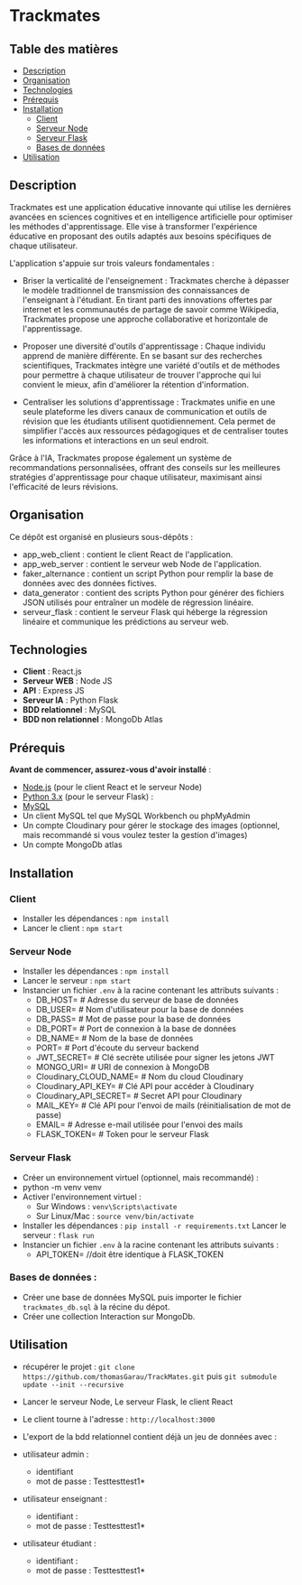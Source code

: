 # Trackmates 

## Table des matières
- [Description](#description)
- [Organisation](#organisation)
- [Technologies](#technologies)
- [Prérequis](#prérequis)
- [Installation](#installation)
  - [Client](#client)
  - [Serveur Node](#serveur-node)
  - [Serveur Flask](#serveur-flask)
  - [Bases de données](#bases-de-données)
- [Utilisation](#utilisation)

## Description 
Trackmates est une application éducative innovante qui utilise les dernières avancées en sciences cognitives et en intelligence artificielle pour optimiser les méthodes d'apprentissage. Elle vise à transformer l'expérience éducative en proposant des outils adaptés aux besoins spécifiques de chaque utilisateur.

L'application s'appuie sur trois valeurs fondamentales :

- Briser la verticalité de l'enseignement : Trackmates cherche à dépasser le modèle traditionnel de transmission des connaissances de l'enseignant à l'étudiant. En tirant parti des innovations offertes par internet et les communautés de partage de savoir comme Wikipedia, Trackmates propose une approche collaborative et horizontale de l'apprentissage.

- Proposer une diversité d'outils d'apprentissage : Chaque individu apprend de manière différente. En se basant sur des recherches scientifiques, Trackmates intègre une variété d'outils et de méthodes pour permettre à chaque utilisateur de trouver l'approche qui lui convient le mieux, afin d'améliorer la rétention d'information.

- Centraliser les solutions d'apprentissage : Trackmates unifie en une seule plateforme les divers canaux de communication et outils de révision que les étudiants utilisent quotidiennement. Cela permet de simplifier l'accès aux ressources pédagogiques et de centraliser toutes les informations et interactions en un seul endroit.

Grâce à l'IA, Trackmates propose également un système de recommandations personnalisées, offrant des conseils sur les meilleures stratégies d'apprentissage pour chaque utilisateur, maximisant ainsi l'efficacité de leurs révisions.

## Organisation
Ce dépôt est organisé en plusieurs sous-dépôts :
- app_web_client : contient le client React de l'application.
- app_web_server : contient le serveur web Node de l'application.
- faker_alternance : contient un script Python pour remplir la base de données avec des données fictives.
- data_generator : contient des scripts Python pour générer des fichiers JSON utilisés pour entraîner un modèle de régression linéaire.
- serveur_flask : contient le serveur Flask qui héberge la régression linéaire et communique les prédictions au serveur web.

## Technologies
- **Client** : React.js
- **Serveur WEB** : Node JS
- **API** : Express JS
- **Serveur IA** : Python Flask
- **BDD relationnel** : MySQL
- **BDD non relationnel** : MongoDb Atlas
  
## Prérequis
**Avant de commencer, assurez-vous d'avoir installé** :
- [Node.js](https://nodejs.org) (pour le client React et le serveur Node)
- [Python 3.x](https://www.python.org/downloads/) (pour le serveur Flask) :
- [MySQL](https://dev.mysql.com/downloads/mysql/)
- Un client MySQL tel que MySQL Workbench ou phpMyAdmin
- Un compte Cloudinary pour gérer le stockage des images (optionnel, mais recommandé si vous voulez tester la gestion d'images)
- Un compte MongoDb atlas 

## Installation
### **Client**
- Installer les dépendances : ```npm install```
- Lancer le client : ```npm start```
### **Serveur Node**
- Installer les dépendances : ```npm install```
- Lancer le serveur : ```npm start```
- Instancier un fichier ```.env``` à la racine contenant les attributs suivants : 
  - DB_HOST=        # Adresse du serveur de base de données
  - DB_USER=        # Nom d'utilisateur pour la base de données
  - DB_PASS=        # Mot de passe pour la base de données
  - DB_PORT=        # Port de connexion à la base de données
  - DB_NAME=        # Nom de la base de données
  - PORT=           # Port d'écoute du serveur backend
  - JWT_SECRET=     # Clé secrète utilisée pour signer les jetons JWT
  - MONGO_URI=      # URI de connexion à MongoDB
  - Cloudinary_CLOUD_NAME=   # Nom du cloud Cloudinary
  - Cloudinary_API_KEY=      # Clé API pour accéder à Cloudinary
  - Cloudinary_API_SECRET=   # Secret API pour Cloudinary
  - MAIL_KEY=       # Clé API pour l'envoi de mails (réinitialisation de mot de passe)
  - EMAIL=          # Adresse e-mail utilisée pour l'envoi des mails
  - FLASK_TOKEN=    # Token pour le serveur Flask
### **Serveur Flask**
- Créer un environnement virtuel (optionnel, mais recommandé) :
- python -m venv venv
- Activer l'environnement virtuel : 
  - Sur Windows : ```venv\Scripts\activate```
  - Sur Linux/Mac : ```source venv/bin/activate```
- Installer les dépendances : ```pip install -r requirements.txt```
  Lancer le serveur : ```flask run```
- Instancier un fichier ```.env``` à la racine contenant les attributs suivants : 
  - API_TOKEN= //doit être identique à FLASK_TOKEN
### Bases de données :
- Créer une base de données MySQL puis importer le fichier ```trackmates_db.sql``` à la récine du dépot.
- Créer une collection Interaction sur MongoDb.

## Utilisation
- récupérer le projet : ```git clone https://github.com/thomasGarau/TrackMates.git``` 
puis ```git submodule update --init --recursive```

- Lancer le serveur Node, Le serveur Flask, le client React
- Le client tourne à l'adresse : ```http://localhost:3000```
- L'export de la bdd relationnel contient déjà un jeu de données avec : 
- utilisateur admin : 
  - identifiant
  - mot de passe : Testtesttest1*
- utilisateur enseignant :
  - identifiant :
  - mot de passe : Testtesttest1*
- utilisateur étudiant : 
  - identifiant : 
  - mot de passe : Testtesttest1*


